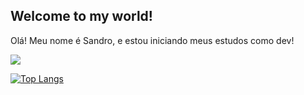 ## Welcome to my world! 

Olá! Meu nome é Sandro, e estou iniciando meus estudos como dev!

<picture>
<source
  srcset="https://github-readme-stats.vercel.app/api?username=Sandro-Gomes&show_icons=true&theme=dark"
  media="(prefers-color-scheme: dark)"
/>
<source
  srcset="https://github-readme-stats.vercel.app/api?username=Sandro-Gomes&show_icons=true"
  media="(prefers-color-scheme: light), (prefers-color-scheme: no-preference)"
/>
<img src="https://github-readme-stats.vercel.app/api?username=Sandro-Gomes&show_icons=true" />
</picture>

[![Top Langs](https://github-readme-stats.vercel.app/api/top-langs/?username=Sandro-Gomes)](https://github.com/Sandro-Gomes/github-readme-stats)
